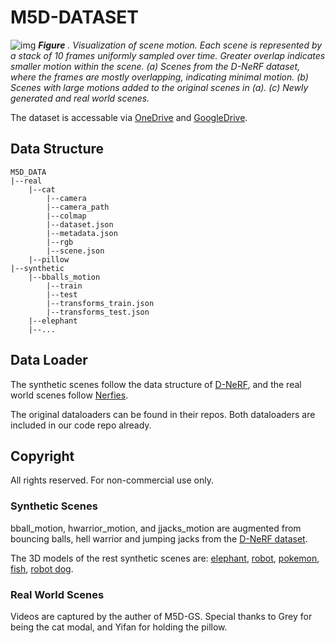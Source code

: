 # M5D-DATASET

![img](./dataset.png)
***Figure*** *. Visualization of scene motion. Each scene is represented by a stack of 10 frames uniformly sampled over time. Greater overlap indicates smaller motion within the scene. (a) Scenes from the D-NeRF dataset, where the frames are mostly overlapping, indicating minimal motion. (b) Scenes with large motions added to the original scenes in (a). (c) Newly generated and real world scenes.*

The dataset is accessable via [OneDrive](https://uottawa-my.sharepoint.com/personal/xhu008_uottawa_ca/_layouts/15/guestaccess.aspx?share=EZMfPYUrQZ1Brx_3GrtyOb4BboofQtR9bu9iRCn5-FrfAA&e=PYtXS9) and [GoogleDrive](https://drive.google.com/file/d/11crDkYYwD5uUjWxaXNCHwQBwLrHScKTO/view?usp=sharing).

## Data Structure
```
M5D_DATA
|--real
    |--cat
        |--camera
        |--camera_path
        |--colmap
        |--dataset.json
        |--metadata.json
        |--rgb
        |--scene.json
    |--pillow
|--synthetic
    |--bballs_motion
        |--train
        |--test
        |--transforms_train.json
        |--transforms_test.json
    |--elephant
    |--...
```

## Data Loader
The synthetic scenes follow the data structure of [D-NeRF](https://github.com/albertpumarola/D-NeRF), and the real world scenes follow [Nerfies](https://github.com/google/nerfies).

The original dataloaders can be found in their repos. Both dataloaders are included in our code repo already.

## Copyright
All rights reserved. For non-commercial use only.
### Synthetic Scenes

bball_motion, hwarrior_motion, and jjacks_motion are augmented from bouncing balls, hell warrior and jumping jacks from the [D-NeRF dataset](https://github.com/albertpumarola/D-NeRF).

The 3D models of the rest synthetic scenes are: 
[elephant](https://sketchfab.com/3d-models/african-elephant-facb060916534e7eae8e6a5a8056185f​), 
[robot](https://www.cgtrader.com/free-3d-models/character/sci-fi-character/robot-l2), 
[pokemon](https://www.cgtrader.com/free-3d-models/character/fantasy-character/bulbasaur-3d-model-4446c7a7-f786-434f-9b43-1082c5003f04), 
[fish](https://www.cgtrader.com/free-3d-models/animals/fish/tuna-fish-9f41924a-83d4-478e-a8e9-370946f141b3​), 
[robot dog](https://www.cgtrader.com/free-3d-models/character/other/robot-dog-83cb60c2-2f95-44cc-b50a-f0ed026b7135​).

### Real World Scenes

Videos are captured by the auther of M5D-GS. Special thanks to Grey for being the cat modal, and Yifan for holding the pillow.